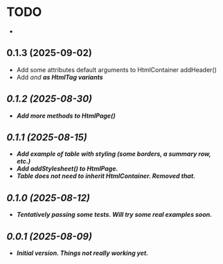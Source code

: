 
# TODO
- 

## 0.1.3 (2025-09-02)
- Add some attributes default arguments to HtmlContainer addHeader()
- Add <i> and <b> as HtmlTag variants

## 0.1.2 (2025-08-30)
- Add more methods to HtmlPage()

## 0.1.1 (2025-08-15)
- Add example of table with styling (some borders, a summary row, etc.)
- Add addStylesheet() to HtmlPage.
- Table does not need to inherit HtmlContainer.  Removed that. 

## 0.1.0 (2025-08-12)
- Tentatively passing some tests.  Will try some real examples soon.

## 0.0.1 (2025-08-09)
- Initial version.  Things not really working yet.
